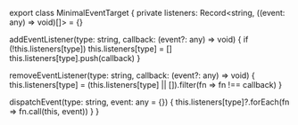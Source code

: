 export class MinimalEventTarget {
  private listeners: Record<string, ((event: any) => void)[]> = {}

  addEventListener(type: string, callback: (event?: any) => void) {
    if (!this.listeners[type]) this.listeners[type] = []
    this.listeners[type].push(callback)
  }

  removeEventListener(type: string, callback: (event?: any) => void) {
    this.listeners[type] = (this.listeners[type] || []).filter(fn => fn !== callback)
  }

  dispatchEvent(type: string, event: any = {}) {
    this.listeners[type]?.forEach(fn => fn.call(this, event))
  }
}

